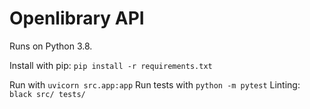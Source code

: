 # Openlibrary API

Runs on Python 3.8.

Install with pip: `pip install -r requirements.txt`

Run with `uvicorn src.app:app`
Run tests with `python -m pytest`
Linting: `black src/ tests/`